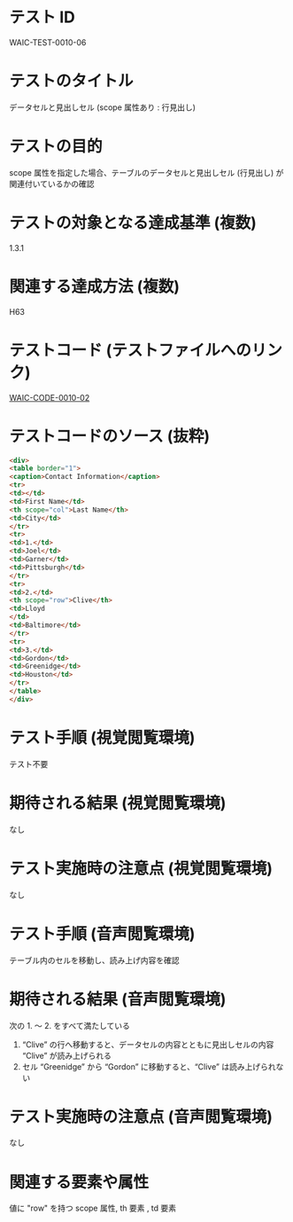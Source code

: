 # テスト ID

WAIC-TEST-0010-06

# テストのタイトル

データセルと見出しセル (scope 属性あり : 行見出し)

# テストの目的

scope 属性を指定した場合、テーブルのデータセルと見出しセル (行見出し) が関連付いているかの確認

# テストの対象となる達成基準 (複数)

1.3.1

# 関連する達成方法 (複数)

H63

# テストコード (テストファイルへのリンク)

[WAIC-CODE-0010-02](https://waic.github.io/as_test/WAIC-CODE/WAIC-CODE-0010-02.html)

# テストコードのソース (抜粋)

```html
<div>
<table border="1">
<caption>Contact Information</caption>
<tr>
<td></td>
<td>First Name</td>
<th scope="col">Last Name</th>
<td>City</td>
</tr>
<tr>
<td>1.</td>
<td>Joel</td>
<td>Garner</td>
<td>Pittsburgh</td>
</tr>
<tr>
<td>2.</td>
<th scope="row">Clive</th>
<td>Lloyd
</td>
<td>Baltimore</td>
</tr>
<tr>
<td>3.</td>
<td>Gordon</td>
<td>Greenidge</td>
<td>Houston</td>
</tr>
</table>
</div>

```

# テスト手順 (視覚閲覧環境)

テスト不要

# 期待される結果 (視覚閲覧環境)

なし

# テスト実施時の注意点 (視覚閲覧環境)

なし

# テスト手順 (音声閲覧環境)

テーブル内のセルを移動し、読み上げ内容を確認

# 期待される結果 (音声閲覧環境)

次の 1. 〜 2. をすべて満たしている

1. “Clive” の行へ移動すると、データセルの内容とともに見出しセルの内容 “Clive” が読み上げられる
2. セル “Greenidge” から “Gordon” に移動すると、“Clive” は読み上げられない

# テスト実施時の注意点 (音声閲覧環境)

なし

# 関連する要素や属性

値に "row" を持つ scope 属性, th 要素 , td 要素
